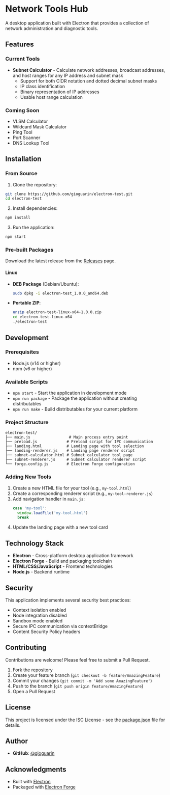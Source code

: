 # Network Tools Hub

A desktop application built with Electron that provides a collection of network administration and diagnostic tools.

## Features

### Current Tools
- **Subnet Calculator** - Calculate network addresses, broadcast addresses, and host ranges for any IP address and subnet mask
  - Support for both CIDR notation and dotted decimal subnet masks
  - IP class identification
  - Binary representation of IP addresses
  - Usable host range calculation

### Coming Soon
- VLSM Calculator
- Wildcard Mask Calculator
- Ping Tool
- Port Scanner
- DNS Lookup Tool

## Installation

### From Source

1. Clone the repository:
```bash
git clone https://github.com/gioguarin/electron-test.git
cd electron-test
```

2. Install dependencies:
```bash
npm install
```

3. Run the application:
```bash
npm start
```

### Pre-built Packages

Download the latest release from the [Releases](https://github.com/gioguarin/electron-test/releases) page.

#### Linux
- **DEB Package** (Debian/Ubuntu):
  ```bash
  sudo dpkg -i electron-test_1.0.0_amd64.deb
  ```
- **Portable ZIP**:
  ```bash
  unzip electron-test-linux-x64-1.0.0.zip
  cd electron-test-linux-x64
  ./electron-test
  ```

## Development

### Prerequisites
- Node.js (v14 or higher)
- npm (v6 or higher)

### Available Scripts

- `npm start` - Start the application in development mode
- `npm run package` - Package the application without creating distributables
- `npm run make` - Build distributables for your current platform

### Project Structure

```
electron-test/
├── main.js                 # Main process entry point
├── preload.js             # Preload script for IPC communication
├── landing.html           # Landing page with tool selection
├── landing-renderer.js    # Landing page renderer script
├── subnet-calculator.html # Subnet calculator tool page
├── subnet-renderer.js     # Subnet calculator renderer script
└── forge.config.js        # Electron Forge configuration
```

### Adding New Tools

1. Create a new HTML file for your tool (e.g., `my-tool.html`)
2. Create a corresponding renderer script (e.g., `my-tool-renderer.js`)
3. Add navigation handler in `main.js`:
   ```javascript
   case 'my-tool':
     window.loadFile('my-tool.html')
     break
   ```
4. Update the landing page with a new tool card

## Technology Stack

- **Electron** - Cross-platform desktop application framework
- **Electron Forge** - Build and packaging toolchain
- **HTML/CSS/JavaScript** - Frontend technologies
- **Node.js** - Backend runtime

## Security

This application implements several security best practices:
- Context isolation enabled
- Node integration disabled
- Sandbox mode enabled
- Secure IPC communication via contextBridge
- Content Security Policy headers

## Contributing

Contributions are welcome! Please feel free to submit a Pull Request.

1. Fork the repository
2. Create your feature branch (`git checkout -b feature/AmazingFeature`)
3. Commit your changes (`git commit -m 'Add some AmazingFeature'`)
4. Push to the branch (`git push origin feature/AmazingFeature`)
5. Open a Pull Request

## License

This project is licensed under the ISC License - see the [package.json](package.json) file for details.

## Author

- **GitHub**: [@gioguarin](https://github.com/gioguarin)

## Acknowledgments

- Built with [Electron](https://www.electronjs.org/)
- Packaged with [Electron Forge](https://www.electronforge.io/)